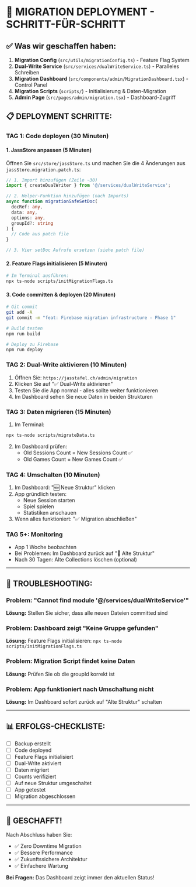 # 🚀 MIGRATION DEPLOYMENT - SCHRITT-FÜR-SCHRITT

## ✅ Was wir geschaffen haben:

1. **Migration Config** (`src/utils/migrationConfig.ts`) - Feature Flag System
2. **Dual-Write Service** (`src/services/dualWriteService.ts`) - Paralleles Schreiben
3. **Migration Dashboard** (`src/components/admin/MigrationDashboard.tsx`) - Control Panel
4. **Migration Scripts** (`scripts/`) - Initialisierung & Daten-Migration
5. **Admin Page** (`src/pages/admin/migration.tsx`) - Dashboard-Zugriff

## 📋 DEPLOYMENT SCHRITTE:

### **TAG 1: Code deployen (30 Minuten)**

#### 1. JassStore anpassen (5 Minuten)
Öffnen Sie `src/store/jassStore.ts` und machen Sie die 4 Änderungen aus `jassStore.migration.patch.ts`:

```typescript
// 1. Import hinzufügen (Zeile ~30)
import { createDualWriter } from '@/services/dualWriteService';

// 2. Helper-Funktion hinzufügen (nach Imports)
async function migrationSafeSetDoc(
  docRef: any, 
  data: any, 
  options: any,
  groupId?: string
) {
  // Code aus patch file
}

// 3. Vier setDoc Aufrufe ersetzen (siehe patch file)
```

#### 2. Feature Flags initialisieren (5 Minuten)
```bash
# Im Terminal ausführen:
npx ts-node scripts/initMigrationFlags.ts
```

#### 3. Code committen & deployen (20 Minuten)
```bash
# Git commit
git add -A
git commit -m "feat: Firebase migration infrastructure - Phase 1"

# Build testen
npm run build

# Deploy zu Firebase
npm run deploy
```

### **TAG 2: Dual-Write aktivieren (10 Minuten)**

1. Öffnen Sie: `https://jasstafel.ch/admin/migration`
2. Klicken Sie auf "✅ Dual-Write aktivieren"
3. Testen Sie die App normal - alles sollte weiter funktionieren
4. Im Dashboard sehen Sie neue Daten in beiden Strukturen

### **TAG 3: Daten migrieren (15 Minuten)**

1. Im Terminal:
```bash
npx ts-node scripts/migrateData.ts
```

2. Im Dashboard prüfen:
   - Old Sessions Count = New Sessions Count ✅
   - Old Games Count = New Games Count ✅

### **TAG 4: Umschalten (10 Minuten)**

1. Im Dashboard: "🆕 Neue Struktur" klicken
2. App gründlich testen:
   - Neue Session starten
   - Spiel spielen
   - Statistiken anschauen
3. Wenn alles funktioniert: "✅ Migration abschließen"

### **TAG 5+: Monitoring**

- App 1 Woche beobachten
- Bei Problemen: Im Dashboard zurück auf "📜 Alte Struktur"
- Nach 30 Tagen: Alte Collections löschen (optional)

---

## 🔧 TROUBLESHOOTING:

### Problem: "Cannot find module '@/services/dualWriteService'"
**Lösung:** Stellen Sie sicher, dass alle neuen Dateien committed sind

### Problem: Dashboard zeigt "Keine Gruppe gefunden"
**Lösung:** Feature Flags initialisieren: `npx ts-node scripts/initMigrationFlags.ts`

### Problem: Migration Script findet keine Daten
**Lösung:** Prüfen Sie ob die groupId korrekt ist

### Problem: App funktioniert nach Umschaltung nicht
**Lösung:** Im Dashboard sofort zurück auf "Alte Struktur" schalten

---

## 📊 ERFOLGS-CHECKLISTE:

- [ ] Backup erstellt
- [ ] Code deployed
- [ ] Feature Flags initialisiert
- [ ] Dual-Write aktiviert
- [ ] Daten migriert
- [ ] Counts verifiziert
- [ ] Auf neue Struktur umgeschaltet
- [ ] App getestet
- [ ] Migration abgeschlossen

---

## 🎉 GESCHAFFT!

Nach Abschluss haben Sie:
- ✅ Zero Downtime Migration
- ✅ Bessere Performance
- ✅ Zukunftssichere Architektur
- ✅ Einfachere Wartung

**Bei Fragen:** Das Dashboard zeigt immer den aktuellen Status!
